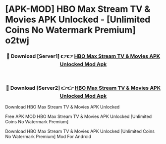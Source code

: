 # [APK-MOD] HBO Max  Stream TV & Movies APK Unlocked - [Unlimited Coins No Watermark Premium] o2twj



<div align="center">
<h3>🔴 Download [Server1] 👉👉 <a href="https://momento.my/?title=HBO_Max__Stream_TV_&_Movies_APK_Unlocked">HBO Max  Stream TV & Movies APK Unlocked Mod Apk</a></h3><br>

<h3>🔴 Download [Server2] 👉👉 <a href="https://momento.my/?title=HBO_Max__Stream_TV_&_Movies_APK_Unlocked">HBO Max  Stream TV & Movies APK Unlocked Mod Apk</a></h3>
</div>



Download HBO Max  Stream TV & Movies APK Unlocked 

Free APK MOD HBO Max  Stream TV & Movies APK Unlocked [Unlimited Coins No Watermark Premium]

Download HBO Max  Stream TV & Movies APK Unlocked [Unlimited Coins No Watermark Premium] Mod For Android
